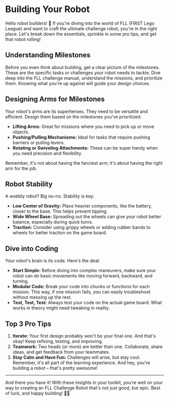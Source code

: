 # Building Your Robot

Hello robot builders! 🤖 If you're diving into the world of FLL (FIRST Lego League) and want to craft the ultimate challenge robot, you're in the right place. Let's break down the essentials, sprinkle in some pro tips, and get that robot rolling!

## Understanding Milestones

Before you even think about building, get a clear picture of the milestones. These are the specific tasks or challenges your robot needs to tackle. Dive deep into the FLL challenge manual, understand the missions, and prioritize them. Knowing what you're up against will guide your design choices.

## Designing Arms for Milestones

Your robot's arms are its superheroes. They need to be versatile and efficient. Design them based on the milestones you've prioritized:

* **Lifting Arms:** Great for missions where you need to pick up or move objects.
* **Pushing/Pulling Mechanisms:** Ideal for tasks that require pushing barriers or pulling levers.
* **Rotating or Swiveling Attachments:** These can be super handy when you need precision and flexibility.

Remember, it's not about having the fanciest arm; it's about having the right arm for the job.

## Robot Stability

A wobbly robot? Big no-no. Stability is key:

* **Low Center of Gravity:** Place heavier components, like the battery, closer to the base. This helps prevent tipping.
* **Wide Wheel Base:** Spreading out the wheels can give your robot better balance, especially during quick turns.
* **Traction:** Consider using grippy wheels or adding rubber bands to wheels for better traction on the game board.

## Dive into Coding

Your robot's brain is its code. Here's the deal:

* **Start Simple:** Before diving into complex maneuvers, make sure your robot can do basic movements like moving forward, backward, and turning.
* **Modular Code:** Break your code into chunks or functions for each mission. This way, if one mission fails, you can easily troubleshoot without messing up the rest.
* **Test, Test, Test:** Always test your code on the actual game board. What works in theory might need tweaking in reality.

## Top 3 Pro Tips

1. **Iterate:** Your first design probably won't be your final one. And that's okay! Keep refining, testing, and improving.
2. **Teamwork:** Two heads (or more) are better than one. Collaborate, share ideas, and get feedback from your teammates.
3. **Stay Calm and Have Fun:** Challenges will arise, but stay cool. Remember, it's all part of the learning experience. And hey, you're building a robot – that's pretty awesome!

***

And there you have it! With these insights in your toolkit, you're well on your way to creating an FLL Challenge Robot that's not just good, but epic. Best of luck, and happy building! 🚀🤓
